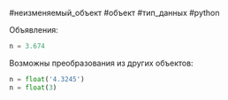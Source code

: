 #неизменяемый_объект #объект #тип_данных #python 

Объявления:
```python
n = 3.674
```
Возможны преобразования из других объектов:
```python
n = float('4.3245')
n = float(3)
```